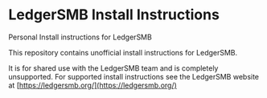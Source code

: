 # LedgerSMB Install Instructions

Personal Install instructions for LedgerSMB

This repository contains unofficial install instructions for LedgerSMB.

It is for shared use with the LedgerSMB team and is completely unsupported.  For supported install instructions see the LedgerSMB website at [https://ledgersmb.org/](https://ledgersmb.org/)
